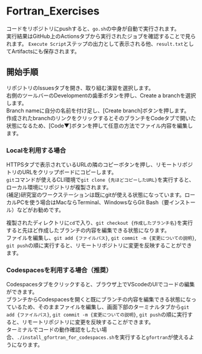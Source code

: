 # Fortran_Exercises
コードをリポジトリにpushすると、`go.sh`の中身が自動で実行されます。  
実行結果はGitHub上のActionsタブから実行されたジョブを確認することで見られます。
`Execute Script`ステップの出力として表示される他、`result.txt`としてArtifactsにも保存されます。

## 開始手順
リポジトリのIssuesタブを開き、取り組む演習を選択します。  
右側のツールバーのDevelopmentの歯車ボタンを押し、Create a branchを選択します。  
Branch nameに自分の名前を付け足し、[Create branch]ボタンを押します。  
作成されたbranchのリンクをクリックするとそのブランチをCodeタブで開いた状態になるため、[Code▼]ボタンを押して任意の方法でファイル内容を編集します。

### Localを利用する場合
HTTPSタブで表示されているURLの隣のコピーボタンを押し、リモートリポジトリのURLをクリップボードにコピーします。  
`git`コマンドが使えるCLI環境で`git clone {先ほどコピーしたURL}`を実行すると、ローカル環境にリポジトリが複製されます。  
(補足)研究室のワークステーションは既にgitが使える状態になっています。ローカルPCを使う場合はMacならTerminal、WindowsならGit Bash（要インストール）などがお勧めです。

複製されたディレクトリに`cd`で入り、`git checkout {作成したブランチ名}`を実行すると先ほど作成したブランチの内容を編集できる状態になります。  
ファイルを編集し、`git add {ファイルパス}`, `git commit -m {変更についての説明}`, `git push`の順に実行すると、リモートリポジトリに変更を反映することができます。

### Codespacesを利用する場合（推奨）
Codespacesタブをクリックすると、ブラウザ上でVScodeのUIでコードの編集ができます。  
ブランチからCodespacesを開くと既にブランチの内容を編集できる状態になっているため、そのままファイルを編集し、画面下部のターミナルタブから`git add {ファイルパス}`, `git commit -m {変更についての説明}`, `git push`の順に実行すると、リモートリポジトリに変更を反映することができます。  
ターミナルでコードの動作確認をしたい場合、`./install_gfortran_for_codespaces.sh`を実行すると`gfortran`が使えるようになります。

